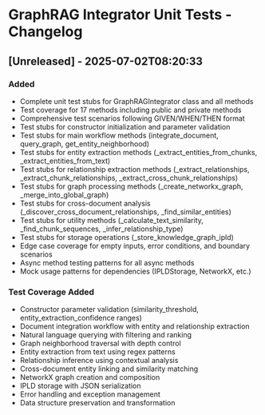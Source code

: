 # GraphRAG Integrator Unit Tests - Changelog

## [Unreleased] - 2025-07-02T08:20:33

### Added
- Complete unit test stubs for GraphRAGIntegrator class and all methods
- Test coverage for 17 methods including public and private methods
- Comprehensive test scenarios following GIVEN/WHEN/THEN format
- Test stubs for constructor initialization and parameter validation
- Test stubs for main workflow methods (integrate_document, query_graph, get_entity_neighborhood)
- Test stubs for entity extraction methods (_extract_entities_from_chunks, _extract_entities_from_text)
- Test stubs for relationship extraction methods (_extract_relationships, _extract_chunk_relationships, _extract_cross_chunk_relationships)
- Test stubs for graph processing methods (_create_networkx_graph, _merge_into_global_graph)
- Test stubs for cross-document analysis (_discover_cross_document_relationships, _find_similar_entities)
- Test stubs for utility methods (_calculate_text_similarity, _find_chunk_sequences, _infer_relationship_type)
- Test stubs for storage operations (_store_knowledge_graph_ipld)
- Edge case coverage for empty inputs, error conditions, and boundary scenarios
- Async method testing patterns for all async methods
- Mock usage patterns for dependencies (IPLDStorage, NetworkX, etc.)

### Test Coverage Added
- Constructor parameter validation (similarity_threshold, entity_extraction_confidence ranges)
- Document integration workflow with entity and relationship extraction
- Natural language querying with filtering and ranking
- Graph neighborhood traversal with depth control
- Entity extraction from text using regex patterns
- Relationship inference using contextual analysis
- Cross-document entity linking and similarity matching
- NetworkX graph creation and composition
- IPLD storage with JSON serialization
- Error handling and exception management
- Data structure preservation and transformation
